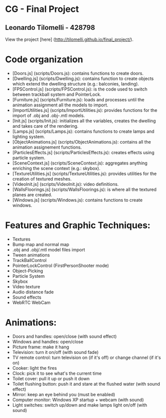 CG - Final Project
================
Leonardo Tilomelli - 428798
-----------------------

View the project [here] (http://tilomelli.github.io/final_project/).

Code organization
================
* [Doors.js] (scripts/Doors.js): contains functions to create doors.
* [Dwelling.js] (scripts/Dwelling.js): contains function to create objects which extend the dwelling structure (e.g.: balconies, landing).
* [FPSControl.js] (scripts/FPSControl.js): is the code used to switch between trackball system and PointerLock.
* [Furniture.js] (scripts/Furniture.js): loads and processes until the animation assignment all the models to import. 
* [ImportUtilities.js] (scripts/ImportUtilities.js): provides functions for the import of .obj and .obj-.mtl models.
* [Init.js] (scripts/Init.js): initializes all the variables, creates the dwelling and takes care of the rendering.
* [Lamps.js] (scripts/Lamps.js): contains functions to create lamps and lighting system.
* [ObjectAnimations.js] (scripts/ObjectAnimations.js): contains all the animation assignement functions.
* [ParticlesEffects.js] (scripts/ParticlesEffects.js): creates effects using particle system.
* [SceneContext.js] (scripts/SceneContext.js): aggregates anything enriching the scene context (e.g.: skybox).
* [TextureUtilities.js] (scripts/TextureUtilities.js): provides utilities for the creation of textured meshes.
* [VideoInit.js] (scripts/VideoInit.js): video definitions.
* [WallsFloorings.js] (scripts/WallsFloorings.js): is where all the textured planes are created.
* [Windows.js] (scripts/Windows.js): contains functions to create windows.

Features and Graphic Techniques:
==================
* Textures
* Bump map and normal map
* .obj and .obj/.mtl model files import
* Tween animations
* TrackBallControl
* PointerLockControl (FirstPersonShooter mode)
* Object-Picking
* Particle System
* Skybox
* Video texture
* Audio distance fade
* Sound effects
* WebRTC WebCam

Animations:
==================
* Doors and handles: open/close (with sound effect)
* Windows and handles: open/close
* Picture frame: make it hang
* Television: turn it on/off (with sound fade)
* TV remote control: turn television on (if it's off) or change channel (if it's on)
* Cooker: light the fires
* Clock: pick it to see what's the current time
* Toilet cover: pull it up or push it down
* Toilet flushing button: push it and stare at the flushed water (with sound effect)
* Mirror: keep an eye behind you (must be enabled)
* Computer monitor: Windows XP startup + webcam (with sound)
* Light switches: switch up/down and make lamps light on/off (with sound)